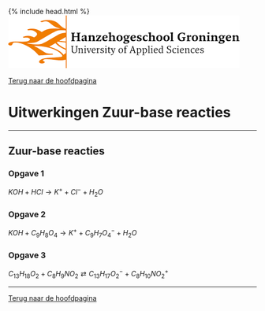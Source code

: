 {% include head.html %}
![Hanze](../hanze/hanze.png)

[Terug naar de hoofdpagina ](../index.md)

# Uitwerkingen Zuur-base reacties

---

## Zuur-base reacties

### Opgave 1

$KOH + HCl \rightarrow K^+ + Cl^- + H_2O$  


### Opgave 2

$KOH + C_9H_8O_4 \rightarrow K^+ + C_9H_7O_4^- + H_2O$  

### Opgave 3

$C_{13}H_{18}O_2 + C_8H_9NO_2  \rightleftarrows C_{13}H_{17}O_2^- + C_8H_{10}NO_2^+$  

---

[Terug naar de hoofdpagina ](../index.md)
